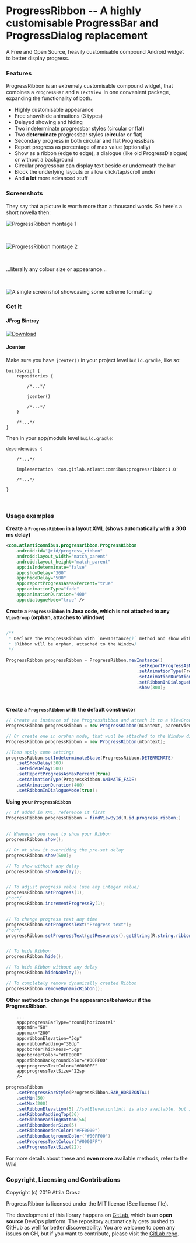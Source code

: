 # ProgressRibbon -- A highly customisable ProgressBar and ProgressDialog replacement

A Free and Open Source, heavily customisable compound Android widget to better display progress.

### Features

ProgressRibbon is an extremely customisable compound widget, that combines a `ProgressBar` and a `TextView `in one convenient package, expanding the functionality of both.

- Highly customisable appearance
- Free show/hide animations (3 types)
- Delayed showing and hiding
- Two indeterminate progressbar styles (circular or flat)
- Two **determinate** progressbar styles (**circular** or flat)
- Secondary progress in both circular and flat ProgressBars
- Report progress as percentage of max value (optionally)
- Show as a ribbon (edge to edge), a dialogue (like old ProgressDialogue) or without a background
- Circular progressbar can display text beside or underneath the bar
- Block the underlying layouts or allow click/tap/scroll under
- And **a lot** more advanced stuff

### Screenshots

They say that a picture is worth more than a thousand words. So here's a short novella then:

![ProgressRibbon montage 1](./Screenshots/screenshot1.png)

<br />

![ProgressRibbon montage 2](./Screenshots/screenshot2.png)

<br />

...literally any colour size or appearance...

<br />

![A single screenshot showcasing some extreme formatting](./Screenshots/screenshot3.png)



### Get it

#### JFrog Bintray

[ ![Download](https://api.bintray.com/packages/atlantic-omnibus/androidosslibs/progressribbon/images/download.svg) ](https://bintray.com/atlantic-omnibus/androidosslibs/progressribbon/_latestVersion)

#### Jcenter

Make sure you have `jcenter()` in your project level `build.gradle`, like so:

```Gradle
buildscript {
    repositories {
    
        /*...*/
        
        jcenter()
        
        /*...*/
    }
    
    /*...*/
} 
``` 

Then in your app/module level `build.gradle`:
    
```Gradle
dependencies {

    /*...*/
    
    implementation 'com.gitlab.atlanticomnibus:progressribbon:1.0'
    
    /*...*/
     
} 
```

<br />

### Usage examples

**Create a `ProgressRibbon` in a layout XML (shows automatically with a 300 ms delay)** 

```XML
<com.atlanticomnibus.progressribbon.ProgressRibbon
    android:id="@+id/progress_ribbon"
    android:layout_width="match_parent"
    android:layout_height="match_parent"
    app:isIndeterminate="false"
    app:showDelay="300"
    app:hideDelay="500"
    app:reportProgressAsMaxPercent="true"
    app:animationType="fade"
    app:animationDuration="400"
    app:dialogueMode="true" />
```

**Create a `ProgressRibbon` in Java code, which is not attached to any `ViewGroup` (orphan, attaches to Window)**


```Java

/**
 * Declare the ProgressRibbon with `newInstance()` method and show with a 300 millicsecnd delay
 * (Ribbon will be orphan, attached to the Window)
 */
 
ProgressRibbon progressRibbon = ProgressRibbon.newInstance()
                                                  .setReportProgressAsMaxPercent(true)
                                                  .setAnimationType(ProgressRibbon.ANIMATE_FADE)
                                                  .setAnimationDuration(400)
                                                  .setRibbonInDialogueMode(true)
                                                  .show(300);
              
              
```

**Create a `ProgressRibbon` with the default constructor** 

```Java              
// Create an instance of the ProgressRibbon and attach it to a ViewGroup in your layout
ProgressRibbon progressRibbon = new ProgressRibbon(mContext, parentViewGroup);

// Or create one in orphan mode, that wudl be attached to the Window directly
ProgressRibbon progressRibbon = new ProgressRibbon(mContext);

//Then apply some settings
progressRibbon.setIndeterminateState(ProgressRibbon.DETERMINATE)
    .setShowDelay(300)
    .setHideDelay(500)
    .setReportProgressAsMaxPercent(true)
    .setAnimationType(ProgressRibbon.ANIMATE_FADE)
    .setAnimationDuration(400)
    .setRibbonInDialogueMode(true);
```

**Using your `ProgressRibbon`**

```Java  
// If added in XML, reference it first
ProgressRibbon progressRibbon = findViewById(R.id.progress_ribbon;) 
 
 
// Whenever you need to show your Ribbon
progressRibbon.show();

// Or ot show it overriding the pre-set delay
progressRibbon.show(500);

// To show without any delay
progressRibbon.showNoDelay();


// To adjust progress value (use any integer value)
progressRibbon.setProgress(1);
/*or*/
progressRibbon.incrementProgressBy(1);


// To change progress text any time
progressRibbon.setProgressText("Progress text");
/*or*/
progressRibbon.setProgressText(getResources().getString(R.string.ribbon_string);


// To hide Ribbon
progressRibbon.hide();

// To hide Ribbon without any delay
progressRibbon.hideNoDelay();

// To completely remove dynamically created Ribbon
progressRibbon.removeDynamicRibbon();
```

**Other methods to change the appearance/behaviour if the ProgressRibbon.**

```XML
    ...
    app:progressBarType="round|horizontal"
    app:min="50"
    app:max="200"
    app:ribbonElevation="5dp"
    app:ribbonPadding="36dp"
    app:borderThickness="5dp"
    app:borderColor="#FF0000"
    app:ribbonBackgroundColor="#00FF00"
    app:progressTextColor="#0000FF"
    app:progressTextSize="22sp
    />
```


```Java
progressRibbon
    .setProgressBarStyle(ProgressRibbon.BAR_HORIZONTAL)
    .setMin(50)
    .setMax(200)
    .setRibbonElevation(5) //setElevation(int) is also available, but it is not chainable
    .setRibbonPaddingTop(36)
    .setRibbonPaddingBottom(56)
    .setRibbonBorderSize(5)
    .setRibbonBorderColor("#FF0000")
    .setRibbonBackgroundColor("#00FF00")
    .setProgressTextColour("#0000FF")
    .setProgressTextSize(22);
```

For more details about these and **even more** available methods, refer to the Wiki.

### Copyright, Licensing and Contributions

Copyright (c) 2019 Attila Orosz

ProgressRibbon is licensed under the MIT license (See license file).

The development of this library happens on [GitLab](https://gitlab.com/atlantic_omnibus/open-source/progress-ribbon), which is an **open source** DevOps platform. The repository automatically gets pushed to GitHub as well for better discoverability. You are welcome to open any issues on GH, but if you want to contribute, please visit the [GitLab repo](https://gitlab.com/atlantic_omnibus/open-source/progress-ribbon).
